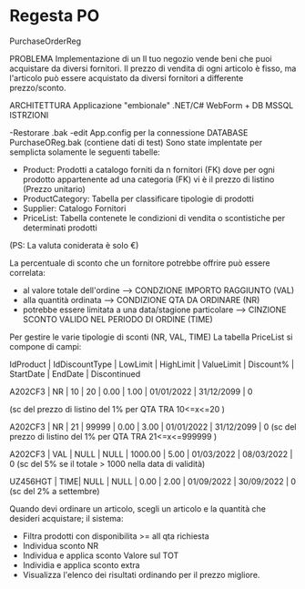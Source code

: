 # Regesta PO
PurchaseOrderReg


PROBLEMA
Implementazione di un Il tuo negozio vende beni che puoi acquistare da diversi fornitori. Il prezzo di vendita di ogni articolo è fisso, ma l'articolo può essere acquistato da diversi fornitori a differente prezzo/sconto.

ARCHITETTURA
Applicazione "embionale" .NET/C# WebForm + DB MSSQL 
ISTRZIONI

-Restorare .bak 
-edit App.config per la connessione
DATABASE PurchaseOReg.bak (contiene dati di test)
Sono state implentate per semplicta solamente le seguenti tabelle:

- Product: Prodotti a catalogo forniti da n fornitori (FK) dove per ogni prodotto appartenente ad una categoria (FK) vi è il prezzo di listino (Prezzo unitario) 
- ProductCategory: Tabella per classificare tipologie di prodotti
- Supplier: Catalogo Fornitori
- PriceList: Tabella contenete le condizioni di vendita o scontistiche per determinati prodotti

(PS: La valuta coniderata è solo €)

La percentuale di sconto che un fornitore potrebbe offrire può essere correlata:
- al valore totale dell'ordine --> CONDZIONE IMPORTO RAGGIUNTO (VAL)
- alla quantità ordinata  --> CONDIZIONE QTA DA ORDINARE (NR)
- potrebbe essere limitata a una data/stagione particolare --> CINZIONE SCONTO VALIDO NEL PERIODO DI ORDINE (TIME)

Per gestire le varie tipologie di sconti (NR, VAL, TIME) La tabella PriceList si compone di campi:


IdProduct | IdDiscountType | LowLimit | HighLimit | ValueLimit | Discount% | StartDate |   EndDate |     Discontinued

A202CF3   | NR  |  10   |  20     |   0.00   |   1.00  |   01/01/2022 | 31/12/2099 | 0  

(sc del prezzo di listino del 1% per QTA TRA 10<=x<=20 )

A202CF3   | NR  |  21   |  99999  |  0.00    |   3.00  |   01/01/2022 | 31/12/2099 | 0 
(sc del prezzo di listino del 1% per QTA TRA 21<=x<=999999 )

A202CF3   | VAL |  NULL |  NULL   |  1000.00 |   5.00  |   01/03/2022 | 08/03/2022 | 0 
(sc del 5% se il totale > 1000 nella data di validità)

UZ456HGT  | TIME|  NULL |  NULL   |   0.00   |   2.00  |   01/09/2022 | 30/09/2022 | 0   
(sc del 2% a settembre)

Quando devi ordinare un articolo, scegli un articolo e la quantità che desideri acquistare; il sistema:

- Filtra prodotti con disponibilita >= all qta richiesta
- Individua sconto NR
- Individua e applica sconto Valore sul TOT
- Individia e applica sconto extra 
- Visualizza l'elenco dei risultati ordinando per il prezzo migliore.



